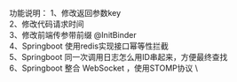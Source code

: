 功能说明：
1、修改返回参数key \
2、修改代码请求时间  \
3、修改前端传参带前缀 @InitBinder \
4、Springboot 使用redis实现接口幂等性拦截   \
5、Springboot 同一次调用日志怎么用ID串起来，方便最终查找 \
6、Springboot 整合 WebSocket ，使用STOMP协议 \
